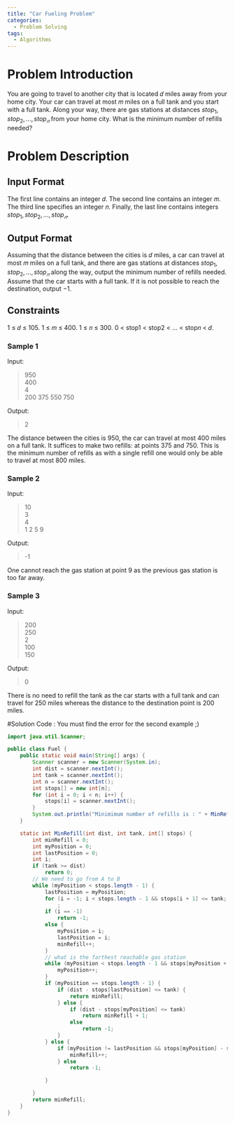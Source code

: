 ```yaml
---
title: "Car Fueling Problem"
categories:
  - Problem Solving
tags:
  - Algorithms
---
```

# Problem Introduction
You are going to travel to another city that is located 𝑑 miles away from your home city. Your car can travel at most 𝑚 miles on a full tank and you start with a full tank. Along your way, there are gas stations at distances $stop_1, stop_2,..., stop_𝑛$ from your home city. What is the minimum number of refills needed?
# Problem Description
## Input Format 
The first line contains an integer 𝑑. The second line contains an integer 𝑚. The third line specifies an integer 𝑛. Finally, the last line contains integers $stop_1, stop_2,..., stop_𝑛$.
## Output Format 
Assuming that the distance between the cities is 𝑑 miles, a car can travel at most 𝑚 miles on a full tank, and there are gas stations at distances $stop_1, stop_2,..., stop_𝑛$ along the way, output the
minimum number of refills needed. Assume that the car starts with a full tank. If it is not possible to
reach the destination, output −1.
## Constraints 
1 ≤ 𝑑 ≤ 105. 1 ≤ 𝑚 ≤ 400. 1 ≤ 𝑛 ≤ 300. 0 < stop1 < stop2 < ... < stop𝑛 < 𝑑.
### Sample 1
Input:
>950
<br>400
<br>4
<br>200 375 550 750

Output:
>2

The distance between the cities is 950, the car can travel at most 400 miles on a full tank. It suffices
to make two refills: at points 375 and 750. This is the minimum number of refills as with a single refill
one would only be able to travel at most 800 miles.

### Sample 2
Input:
>10
<br>3
<br>4
<br>1 2 5 9

Output:
>-1

One cannot reach the gas station at point 9 as the previous gas station is too far away.

### Sample 3
Input:
>200
<br>250
<br>2
<br>100
<br>150

Output:
>0

There is no need to refill the tank as the car starts with a full tank and can travel for 250 miles
whereas the distance to the destination point is 200 miles.

#Solution Code : You must find the error for the second example ;)

```java
import java.util.Scanner;

public class Fuel {
    public static void main(String[] args) {
        Scanner scanner = new Scanner(System.in);
        int dist = scanner.nextInt();
        int tank = scanner.nextInt();
        int n = scanner.nextInt();
        int stops[] = new int[n];
        for (int i = 0; i < n; i++) {
            stops[i] = scanner.nextInt();
        }
        System.out.println("Minimimum number of refills is : " + MinRefill(dist, tank, stops));
    }

    static int MinRefill(int dist, int tank, int[] stops) {
        int minRefill = 0;
        int myPosition = 0;
        int lastPosition = 0;
        int i;
        if (tank >= dist)
            return 0;
        // We need to go from A to B
        while (myPosition < stops.length - 1) {
            lastPosition = myPosition;
            for (i = -1; i < stops.length - 1 && stops[i + 1] <= tank; i++)
                ;
            if (i == -1)
                return -1;
            else {
                myPosition = i;
                lastPosition = i;
                minRefill++;
            }
            // what is the farthest reachable gas station
            while (myPosition < stops.length - 1 && stops[myPosition + 1] - stops[lastPosition] <= tank) {
                myPosition++;
            }
            if (myPosition == stops.length - 1) {
                if (dist - stops[lastPosition] <= tank) {
                    return minRefill;
                } else {
                    if (dist - stops[myPosition] <= tank)
                        return minRefill + 1;
                    else
                        return -1;
                }
            } else {
                if (myPosition != lastPosition && stops[myPosition] - stops[lastPosition] <= tank) {
                    minRefill++;
                } else
                    return -1;

            }

        }
        return minRefill;
    }
}

```